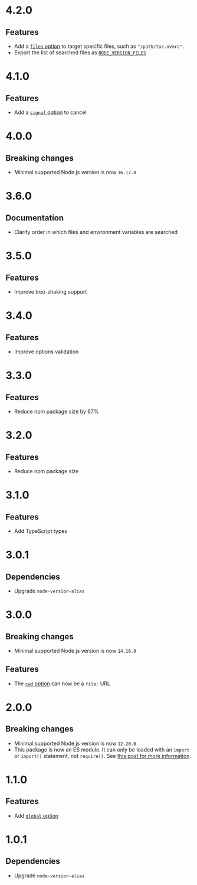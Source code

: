 # 4.2.0

## Features

- Add a [`files` option](README.md#files) to target specific files, such as
  `"/path/to/.nvmrc"`.
- Export the list of searched files as
  [`NODE_VERSION_FILES`](README.md#node_version_files)

# 4.1.0

## Features

- Add a [`signal` option](README.md#signal) to cancel

# 4.0.0

## Breaking changes

- Minimal supported Node.js version is now `16.17.0`

# 3.6.0

## Documentation

- Clarify order in which files and environment variables are searched

# 3.5.0

## Features

- Improve tree-shaking support

# 3.4.0

## Features

- Improve options validation

# 3.3.0

## Features

- Reduce npm package size by 67%

# 3.2.0

## Features

- Reduce npm package size

# 3.1.0

## Features

- Add TypeScript types

# 3.0.1

## Dependencies

- Upgrade `node-version-alias`

# 3.0.0

## Breaking changes

- Minimal supported Node.js version is now `14.18.0`

## Features

- The [`cwd` option](https://github.com/ehmicky/preferred-node-version#cwd) can
  now be a `file:` URL

# 2.0.0

## Breaking changes

- Minimal supported Node.js version is now `12.20.0`
- This package is now an ES module. It can only be loaded with an `import` or
  `import()` statement, not `require()`. See
  [this post for more information](https://gist.github.com/sindresorhus/a39789f98801d908bbc7ff3ecc99d99c).

# 1.1.0

## Features

- Add [`global` option](/README.md#global)

# 1.0.1

## Dependencies

- Upgrade `node-version-alias`
